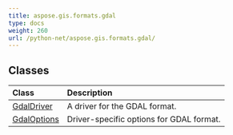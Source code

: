 ```yaml
---
title: aspose.gis.formats.gdal
type: docs
weight: 260
url: /python-net/aspose.gis.formats.gdal/
---
```





## **Classes**
| **Class** | **Description** |
| :- | :- |
| [GdalDriver](/psd/python-net/aspose.gis.formats.gdal/gdaldriver/) | A driver for the GDAL format. |
| [GdalOptions](/psd/python-net/aspose.gis.formats.gdal/gdaloptions/) | Driver-specific options for GDAL format. |
